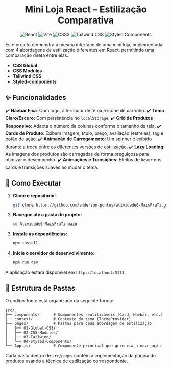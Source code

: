 <h1 align="center">Mini Loja React – Estilização Comparativa</h1>

<p align="center">
  <img src="https://img.shields.io/badge/React-20232A?style=for-the-badge&logo=react&logoColor=61DAFB" alt="React"/>
  <img src="https://img.shields.io/badge/Vite-B73BFE?style=for-the-badge&logo=vite&logoColor=FFD62E" alt="Vite"/>
  <img src="https://img.shields.io/badge/CSS3-1572B6?style=for-the-badge&logo=css3&logoColor=white" alt="CSS3"/>
  <img src="https://img.shields.io/badge/Tailwind_CSS-38B2AC?style=for-the-badge&logo=tailwind-css&logoColor=white" alt="Tailwind CSS"/>
  <img src="https://img.shields.io/badge/styled--components-DB7093?style=for-the-badge&logo=styled-components&logoColor=white" alt="Styled Components"/>
</p>

Este projeto demonstra a mesma interface de uma mini loja, implementada com 4 abordagens de estilização diferentes em React, permitindo uma comparação direta entre elas.

- **CSS Global**
- **CSS Modules**
- **Tailwind CSS**
- **Styled-components**

## ✨ Funcionalidades

✔️ **Navbar Fixa**: Com logo, alternador de tema e ícone de carrinho.
✔️ **Tema Claro/Escuro**: Com persistência no `localStorage`.
✔️ **Grid de Produtos Responsivo**: Adapta o número de colunas conforme o tamanho da tela.
✔️ **Cards de Produto**: Exibem imagem, título, preço, avaliação (estrelas), tag e botão de ação.
✔️ **Animação de Carregamento**: Um spinner é exibido durante a troca entre as diferentes versões de estilização.
✔️ **Lazy Loading**: As imagens dos produtos são carregadas de forma preguiçosa para otimizar o desempenho.
✔️ **Animações e Transições**: Efeitos de `hover` nos cards e transições suaves ao mudar o tema.

## 🚀 Como Executar

1.  **Clone o repositório:**
    ```sh
    git clone https://github.com/anderson-pontes/atividade6-MaisPraTi.git
    ```

2.  **Navegue até a pasta do projeto:**
    ```sh
    cd Atividade6-MaisPraTi-main
    ```

3.  **Instale as dependências:**
    ```sh
    npm install
    ```

4.  **Inicie o servidor de desenvolvimento:**
    ```sh
    npm run dev
    ```

A aplicação estará disponível em `http://localhost:5173`.

## 📂 Estrutura de Pastas

O código-fonte está organizado da seguinte forma:

```
src/
├── components/      # Componentes reutilizáveis (Card, Navbar, etc.)
├── context/         # Contexto do tema (ThemeProvider)
├── pages/           # Pastas para cada abordagem de estilização
│   ├── 01-Global-CSS/
│   ├── 02-CSS-Modules/
│   ├── 03-Tailwind/
│   └── 04-Styled-Components/
└── App.jsx          # Componente principal que gerencia a navegação
```

Cada pasta dentro de `src/pages` contém a implementação da página de produtos usando a técnica de estilização correspondente.
